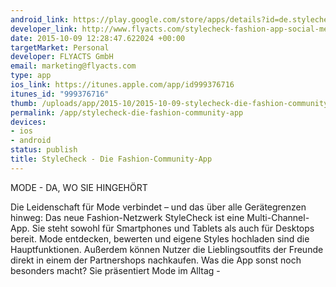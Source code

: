 ```yaml
--- 
android_link: https://play.google.com/store/apps/details?id=de.stylecheck.app
developer_link: http://www.flyacts.com/stylecheck-fashion-app-social-media-community-fuer-modebegeisterte
date: 2015-10-09 12:28:47.622024 +00:00
targetMarket: Personal
developer: FLYACTS GmbH
email: marketing@flyacts.com
type: app
ios_link: https://itunes.apple.com/app/id999376716
itunes_id: "999376716"
thumb: /uploads/app/2015-10/2015-10-09-stylecheck-die-fashion-community-app.png
permalink: /app/stylecheck-die-fashion-community-app
devices: 
- ios
- android
status: publish
title: StyleCheck - Die Fashion-Community-App
---
```


MODE - DA, WO SIE HINGEHÖRT

Die Leidenschaft für Mode verbindet – und das über alle Gerätegrenzen hinweg: Das neue Fashion-Netzwerk StyleCheck ist eine Multi-Channel-App. Sie steht sowohl für Smartphones und Tablets als auch für Desktops bereit. Mode entdecken, bewerten und eigene Styles hochladen sind die Hauptfunktionen. Außerdem können Nutzer die Lieblingsoutfits der Freunde direkt in einem der Partnershops nachkaufen. Was die App sonst noch besonders macht? Sie präsentiert Mode im Alltag - 
